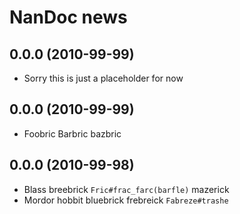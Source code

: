 # NanDoc news

## 0.0.0 (2010-99-99)

* Sorry this is just a placeholder for now

## 0.0.0 (2010-99-99)

* Foobric Barbric bazbric

## 0.0.0 (2010-99-98)

* Blass breebrick `Fric#frac_farc(barfle)` mazerick
* Mordor hobbit bluebrick frebreick `Fabreze#trashe`

